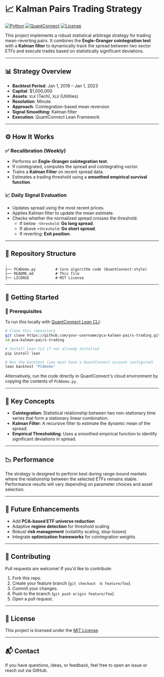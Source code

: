 # 📈 Kalman Pairs Trading Strategy

[![Python](https://img.shields.io/badge/python-3.9+-blue.svg)](https://www.python.org/downloads/)
[![QuantConnect](https://img.shields.io/badge/platform-QuantConnect-black)](https://www.quantconnect.com/)
[![License](https://img.shields.io/badge/license-MIT-green.svg)](LICENSE)

This project implements a robust statistical arbitrage strategy for trading mean-reverting pairs. It combines the **Engle-Granger cointegration test** with a **Kalman filter** to dynamically track the spread between two sector ETFs and execute trades based on statistically significant deviations.

---

## 📊 Strategy Overview

- **Backtest Period**: Jan 1, 2019 – Jan 1, 2023  
- **Capital**: $1,000,000  
- **Assets**: `XLK` (Tech), `XLU` (Utilities)  
- **Resolution**: Minute  
- **Approach**: Cointegration-based mean reversion  
- **Signal Smoothing**: Kalman filter  
- **Execution**: QuantConnect Lean Framework

---

## ⚙️ How It Works

### ✅ Recalibration (Weekly)
- Performs an **Engle-Granger cointegration test**.
- If cointegrated, computes the spread and cointegrating vector.
- Trains a **Kalman Filter** on recent spread data.
- Estimates a trading threshold using a **smoothed empirical survival function**.

### 📈 Daily Signal Evaluation
- Updates spread using the most recent prices.
- Applies Kalman filter to update the mean estimate.
- Checks whether the normalized spread crosses the threshold:
  - If below `-threshold`: **Go long spread**.
  - If above `+threshold`: **Go short spread**.
  - If reverting: **Exit position**.

---

## 📁 Repository Structure

```
.
├── PCADemo.py         # Core algorithm code (QuantConnect-style)
├── README.md          # This file
├── LICENSE            # MIT License
```

---

## 🚀 Getting Started

### 🔧 Prerequisites

To run this locally with [QuantConnect Lean CLI](https://github.com/QuantConnect/Lean):

```bash
# Clone this repository
git clone https://github.com/your-username/pca-kalman-pairs-trading.git
cd pca-kalman-pairs-trading

# Install Lean CLI if not already installed
pip install lean

# Run the backtest (you must have a QuantConnect account configured)
lean backtest "PCADemo"
```

Alternatively, run the code directly in QuantConnect's cloud environment by copying the contents of `PCADemo.py`.

---

## 🧠 Key Concepts

- **Cointegration**: Statistical relationship between two non-stationary time series that form a stationary linear combination.
- **Kalman Filter**: A recursive filter to estimate the dynamic mean of the spread.
- **Empirical Thresholding**: Uses a smoothed empirical function to identify significant deviations in spread.

---

## 📉 Performance

The strategy is designed to perform best during range-bound markets where the relationship between the selected ETFs remains stable. Performance results will vary depending on parameter choices and asset selection.

---

## 🔬 Future Enhancements

- Add **PCA-based ETF universe reduction**
- Adaptive **regime detection** for threshold scaling
- Robust **risk management** (volatility scaling, stop-losses)
- Integrate **optimization frameworks** for cointegration weights

---

## 🤝 Contributing

Pull requests are welcome! If you'd like to contribute:
1. Fork this repo.
2. Create your feature branch (`git checkout -b feature/foo`).
3. Commit your changes.
4. Push to the branch (`git push origin feature/foo`).
5. Open a pull request.

---

## 📜 License

This project is licensed under the [MIT License](LICENSE).

---

## 📬 Contact

If you have questions, ideas, or feedback, feel free to open an issue or reach out via GitHub.
